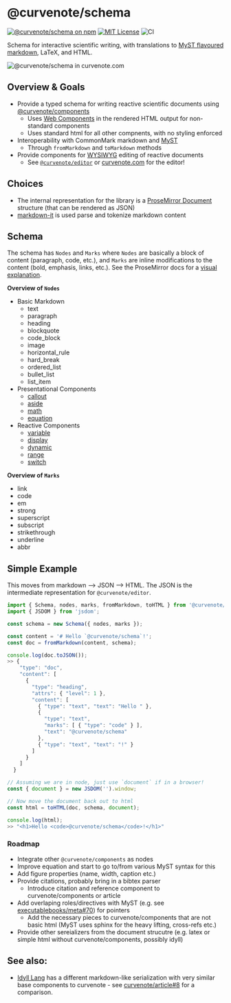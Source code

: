 # @curvenote/schema

[![@curvenote/schema on npm](https://img.shields.io/npm/v/@curvenote/schema.svg)](https://www.npmjs.com/package/@curvenote/schema)
[![MIT License](https://img.shields.io/badge/license-MIT-blue.svg)](https://github.com/curvenote/editor/blob/main/LICENSE)
![CI](https://github.com/curvenote/schema/workflows/CI/badge.svg)

Schema for interactive scientific writing, with translations to [MyST flavoured markdown](https://myst-parser.readthedocs.io/en/latest/), LaTeX, and HTML.

![@curvenote/schema in curvenote.com](https://github.com/curvenote/schema/raw/main/images/schema.gif)

## Overview & Goals

- Provide a typed schema for writing reactive scientific documents using [@curvenote/components](https://curvenote.dev)
  - Uses [Web Components](https://developer.mozilla.org/en-US/docs/Web/Web_Components) in the rendered HTML output for non-standard components
  - Uses standard html for all other compnents, with no styling enforced
- Interoperability with CommonMark markdown and [MyST](https://github.com/executablebooks/markdown-it-myst)
  - Through `fromMarkdown` and `toMarkdown` methods
- Provide components for [WYSIWYG](https://en.wikipedia.org/wiki/WYSIWYG) editing of reactive documents
  - See [`@curvenote/editor`](https://github.com/curvenote/editor) or [curvenote.com](Curvenote.com) for the editor!

## Choices

- The internal representation for the library is a [ProseMirror Document](https://prosemirror.net/docs/guide/#doc) structure (that can be rendered as JSON)
- [markdown-it](https://github.com/markdown-it/markdown-it) is used parse and tokenize markdown content

## Schema

The schema has `Nodes` and `Marks` where `Nodes` are basically a block of content (paragraph, code, etc.), and `Marks` are inline modifications to the content (bold, emphasis, links, etc.). See the ProseMirror docs for a [visual explanation](https://prosemirror.net/docs/guide/#doc).

**Overview of `Nodes`**

- Basic Markdown
  - text
  - paragraph
  - heading
  - blockquote
  - code_block
  - image
  - horizontal_rule
  - hard_break
  - ordered_list
  - bullet_list
  - list_item
- Presentational Components
  - [callout](https://curvenote.dev/article/callout)
  - [aside](https://curvenote.dev/article/aside)
  - [math](https://curvenote.dev/article/math)
  - [equation](https://curvenote.dev/article/equation)
- Reactive Components
  - [variable](https://curvenote.dev/components/variable)
  - [display](https://curvenote.dev/components/display)
  - [dynamic](https://curvenote.dev/components/dynamic)
  - [range](https://curvenote.dev/components/range)
  - [switch](https://curvenote.dev/components/switch)

**Overview of `Marks`**

- link
- code
- em
- strong
- superscript
- subscript
- strikethrough
- underline
- abbr

## Simple Example

This moves from markdown --> JSON --> HTML. The JSON is the intermediate representation for `@curvenote/editor`.

```javascript
import { Schema, nodes, marks, fromMarkdown, toHTML } from '@curvenote/schema';
import { JSDOM } from 'jsdom';

const schema = new Schema({ nodes, marks });

const content = '# Hello `@curvenote/schema`!';
const doc = fromMarkdown(content, schema);

console.log(doc.toJSON());
>> {
    "type": "doc",
    "content": [
      {
        "type": "heading",
        "attrs": { "level": 1 },
        "content": [
          { "type": "text", "text": "Hello " },
          {
            "type": "text",
            "marks": [ { "type": "code" } ],
            "text": "@curvenote/schema"
          },
          { "type": "text", "text": "!" }
        ]
      }
    ]
  }

// Assuming we are in node, just use `document` if in a browser!
const { document } = new JSDOM('').window;

// Now move the document back out to html
const html = toHTML(doc, schema, document);

console.log(html);
>> "<h1>Hello <code>@curvenote/schema</code>!</h1>"
```

### Roadmap

- Integrate other `@curvenote/components` as nodes
- Improve equation and start to go to/from various MyST syntax for this
- Add figure properties (name, width, caption etc.)
- Provide citations, probably bring in a bibtex parser
  - Introduce citation and reference component to curvenote/components or article
- Add overlaping roles/directives with MyST (e.g. see [executablebooks/meta#70](https://github.com/executablebooks/meta/issues/70)) for pointers
  - Add the necessary pieces to curvenote/components that are not basic html (MyST uses sphinx for the heavy lifting, cross-refs etc.)
- Provide other sereializers from the document strucutre (e.g. latex or simple html without curvenote/components, possibly idyll)

## See also:

- [Idyll Lang](https://idyll-lang.org/) has a different markdown-like serialization with very similar base components to curvenote - see [curvenote/article#8](https://github.com/curvenote/article/issues/8) for a comparison.
